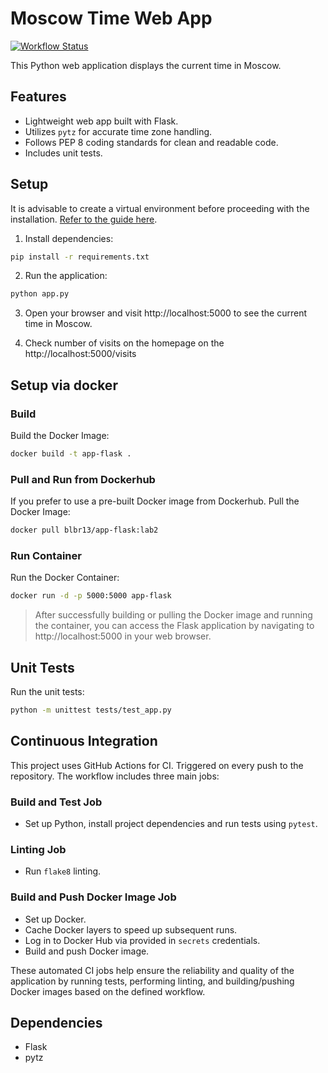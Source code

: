 # Moscow Time Web App

[![Workflow Status](https://github.com/blueberry13-8/S24-core-course-labs/actions/workflows/main.yaml/badge.svg)](https://github.com/blueberry13-8/S24-core-course-labs/actions/workflows/main.yaml)

This Python web application displays the current time in Moscow.

## Features

- Lightweight web app built with Flask.
- Utilizes `pytz` for accurate time zone handling.
- Follows PEP 8 coding standards for clean and readable code.
- Includes unit tests.

## Setup

It is advisable to create a virtual environment before proceeding with the installation. [Refer to the guide here](https://packaging.python.org/en/latest/guides/installing-using-pip-and-virtual-environments/).

1. Install dependencies:

```bash
pip install -r requirements.txt
```

2. Run the application:
```bash
python app.py
```

3. Open your browser and visit http://localhost:5000 to see the current time in Moscow.

4. Check number of visits on the homepage on the http://localhost:5000/visits

## Setup via docker

### Build
Build the Docker Image: 
```bash
docker build -t app-flask .
```

### Pull and Run from Dockerhub
If you prefer to use a pre-built Docker image from Dockerhub. Pull the Docker Image:
```bash
docker pull blbr13/app-flask:lab2
```

### Run Container
Run the Docker Container:
```bash
docker run -d -p 5000:5000 app-flask
```

> After successfully building or pulling the Docker image and running the container, you can access the Flask application by navigating to http://localhost:5000 in your web browser.

## Unit Tests
Run the unit tests:
```bash
python -m unittest tests/test_app.py
```

## Continuous Integration

This project uses GitHub Actions for CI. Triggered on every push to the repository. The workflow includes three main jobs:

### Build and Test Job
- Set up Python, install project dependencies and run tests using `pytest`.

### Linting Job
- Run `flake8` linting.

### Build and Push Docker Image Job
- Set up Docker.
- Cache Docker layers to speed up subsequent runs.
- Log in to Docker Hub via provided in `secrets` credentials.
- Build and push Docker image.

These automated CI jobs help ensure the reliability and quality of the application by running tests, performing linting, and building/pushing Docker images based on the defined workflow.


## Dependencies
* Flask
* pytz
